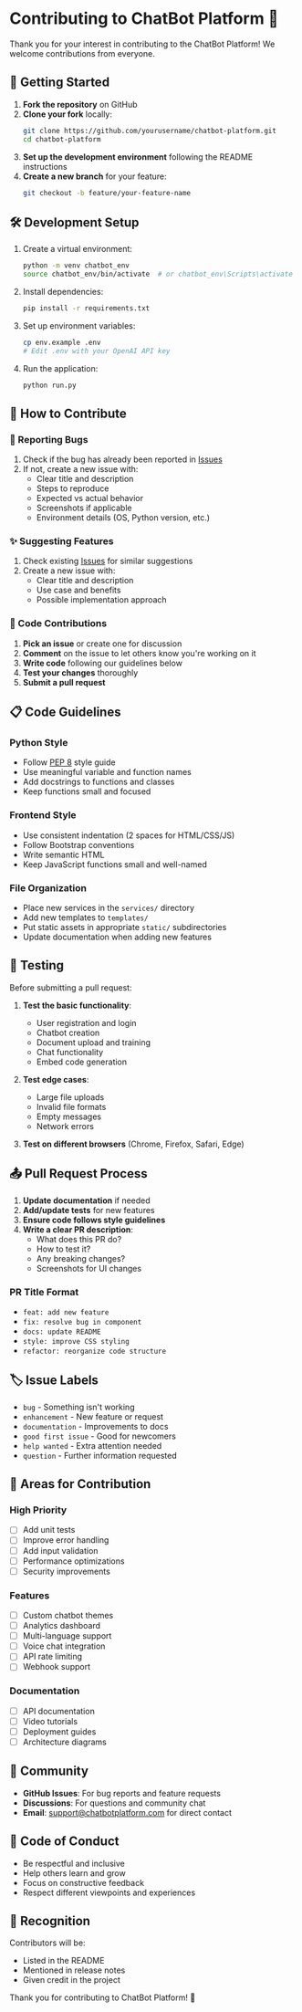# Contributing to ChatBot Platform 🤝

Thank you for your interest in contributing to the ChatBot Platform! We welcome contributions from everyone.

## 🚀 Getting Started

1. **Fork the repository** on GitHub
2. **Clone your fork** locally:
   ```bash
   git clone https://github.com/yourusername/chatbot-platform.git
   cd chatbot-platform
   ```
3. **Set up the development environment** following the README instructions
4. **Create a new branch** for your feature:
   ```bash
   git checkout -b feature/your-feature-name
   ```

## 🛠️ Development Setup

1. Create a virtual environment:
   ```bash
   python -m venv chatbot_env
   source chatbot_env/bin/activate  # or chatbot_env\Scripts\activate on Windows
   ```

2. Install dependencies:
   ```bash
   pip install -r requirements.txt
   ```

3. Set up environment variables:
   ```bash
   cp env.example .env
   # Edit .env with your OpenAI API key
   ```

4. Run the application:
   ```bash
   python run.py
   ```

## 📝 How to Contribute

### 🐛 Reporting Bugs

1. Check if the bug has already been reported in [Issues](https://github.com/yourusername/chatbot-platform/issues)
2. If not, create a new issue with:
   - Clear title and description
   - Steps to reproduce
   - Expected vs actual behavior
   - Screenshots if applicable
   - Environment details (OS, Python version, etc.)

### ✨ Suggesting Features

1. Check existing [Issues](https://github.com/yourusername/chatbot-platform/issues) for similar suggestions
2. Create a new issue with:
   - Clear title and description
   - Use case and benefits
   - Possible implementation approach

### 🔧 Code Contributions

1. **Pick an issue** or create one for discussion
2. **Comment** on the issue to let others know you're working on it
3. **Write code** following our guidelines below
4. **Test your changes** thoroughly
5. **Submit a pull request**

## 📋 Code Guidelines

### Python Style
- Follow [PEP 8](https://pep8.org/) style guide
- Use meaningful variable and function names
- Add docstrings to functions and classes
- Keep functions small and focused

### Frontend Style
- Use consistent indentation (2 spaces for HTML/CSS/JS)
- Follow Bootstrap conventions
- Write semantic HTML
- Keep JavaScript functions small and well-named

### File Organization
- Place new services in the `services/` directory
- Add new templates to `templates/`
- Put static assets in appropriate `static/` subdirectories
- Update documentation when adding new features

## 🧪 Testing

Before submitting a pull request:

1. **Test the basic functionality**:
   - User registration and login
   - Chatbot creation
   - Document upload and training
   - Chat functionality
   - Embed code generation

2. **Test edge cases**:
   - Large file uploads
   - Invalid file formats
   - Empty messages
   - Network errors

3. **Test on different browsers** (Chrome, Firefox, Safari, Edge)

## 📤 Pull Request Process

1. **Update documentation** if needed
2. **Add/update tests** for new features
3. **Ensure code follows style guidelines**
4. **Write a clear PR description**:
   - What does this PR do?
   - How to test it?
   - Any breaking changes?
   - Screenshots for UI changes

### PR Title Format
- `feat: add new feature`
- `fix: resolve bug in component`
- `docs: update README`
- `style: improve CSS styling`
- `refactor: reorganize code structure`

## 🏷️ Issue Labels

- `bug` - Something isn't working
- `enhancement` - New feature or request
- `documentation` - Improvements to docs
- `good first issue` - Good for newcomers
- `help wanted` - Extra attention needed
- `question` - Further information requested

## 🌟 Areas for Contribution

### High Priority
- [ ] Add unit tests
- [ ] Improve error handling
- [ ] Add input validation
- [ ] Performance optimizations
- [ ] Security improvements

### Features
- [ ] Custom chatbot themes
- [ ] Analytics dashboard
- [ ] Multi-language support
- [ ] Voice chat integration
- [ ] API rate limiting
- [ ] Webhook support

### Documentation
- [ ] API documentation
- [ ] Video tutorials
- [ ] Deployment guides
- [ ] Architecture diagrams

## 💬 Community

- **GitHub Issues**: For bug reports and feature requests
- **Discussions**: For questions and community chat
- **Email**: support@chatbotplatform.com for direct contact

## 📜 Code of Conduct

- Be respectful and inclusive
- Help others learn and grow
- Focus on constructive feedback
- Respect different viewpoints and experiences

## 🎉 Recognition

Contributors will be:
- Listed in the README
- Mentioned in release notes
- Given credit in the project

Thank you for contributing to ChatBot Platform! 🚀 